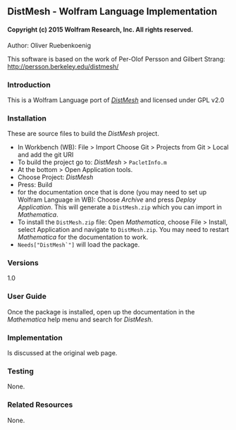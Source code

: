 ## DistMesh - Wolfram Language Implementation
#### Copyright (c) 2015 Wolfram Research, Inc.  All rights reserved.

Author: Oliver Ruebenkoenig

This software is based on the work of Per-Olof Persson and Gilbert
Strang: http://persson.berkeley.edu/distmesh/

### Introduction
This is a Wolfram Language port of [*DistMesh*](http://persson.berkeley.edu/distmesh/) and licensed under GPL v2.0

### Installation
These are source files to build the *DistMesh* project.

- In Workbench (WB): File > Import
Choose Git > Projects from Git > Local and add the git URI
- To build the project go to: *DistMesh* > `PacletInfo.m`
- At the bottom > Open Application tools.
- Choose Project: *DistMesh*
- Press: Build
- for the documentation once that is done (you may need to set up Wolfram Language in WB): Choose *Archive* and press *Deploy Application*. This will generate a `DistMesh.zip` which you can import in *Mathematica*.
- To install the `DistMesh.zip` file: Open *Mathematica*, choose File > Install, select Application and navigate to `DistMesh.zip`. You may need to restart *Mathematica* for the documentation to work.
- ``Needs["DistMesh`"]`` will load the package.


### Versions
1.0

### User Guide
Once the package is installed, open up the documentation in the *Mathematica* help menu and search for *DistMesh*.

### Implementation
Is discussed at the original web page.

### Testing
None.

### Related Resources
None.
